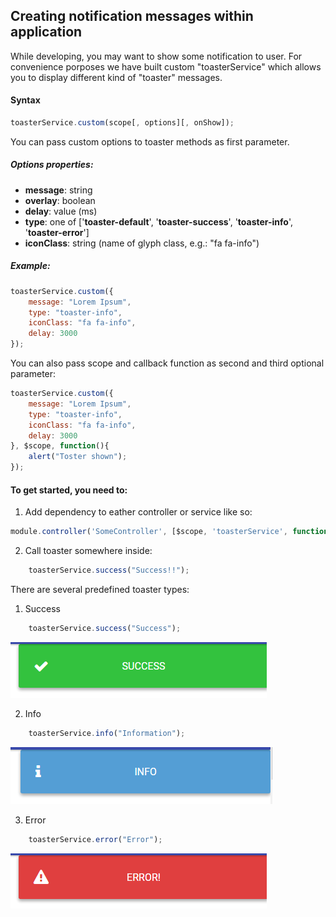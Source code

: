 ## Creating notification messages within application

While developing, you may want to show some notification to user. For convenience porposes we have built custom "toasterService" which allows you to display different kind of "toaster" messages.

#### Syntax
```javascript
toasterService.custom(scope[, options][, onShow]);
```


You can pass custom options to toaster methods as first parameter.

##### Options properties:
- __message__: string
- __overlay__: boolean 
- __delay__: value (ms)
- __type__: one of ['__toaster-default__', '__toaster-success__', '__toaster-info__', '__toaster-error__']
- __iconClass__: string (name of glyph class, e.g.: "fa fa-info")

##### Example:
```javascript
toasterService.custom({
    message: "Lorem Ipsum",
    type: "toaster-info",
    iconClass: "fa fa-info",
    delay: 3000
});
```
You can also pass scope and callback function as second and third optional parameter:
```javascript
toasterService.custom({
    message: "Lorem Ipsum",
    type: "toaster-info",
    iconClass: "fa fa-info",
    delay: 3000
}, $scope, function(){
    alert("Toster shown");
});
```

#### To get started, you need to:
1. Add dependency to eather controller or service like so:
```javascript
module.controller('SomeController', [$scope, 'toasterService', function ($scope, toasterService) ....
```
2. Call toaster somewhere inside:
```javascript
    toasterService.success("Success!!");
```


There are several predefined toaster types:

1. Success

```javascript
    toasterService.success("Success");
```
![Info toaster image](https://github.com/VALIKCOOL/Ch-041/blob/development/docs/assets/toaster-success.png)


2. Info

```javascript
    toasterService.info("Information");
```

![Info toaster image](https://github.com/VALIKCOOL/Ch-041/blob/development/docs/assets/toaster-info.png)

3. Error
```javascript
    toasterService.error("Error");
```

![Info toaster image](https://github.com/VALIKCOOL/Ch-041/blob/development/docs/assets/toaster-error.png)
